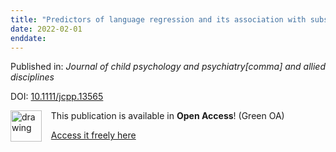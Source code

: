 ```yaml
---
title: "Predictors of language regression and its association with subsequent communication development in children with autism."
date: 2022-02-01
enddate:
---
```


Published in: *Journal of child psychology and psychiatry[comma] and allied disciplines*

DOI: [10.1111/jcpp.13565](https://doi.org/10.1111/jcpp.13565)

<img src="https://upload.wikimedia.org/wikipedia/commons/thumb/9/90/Open_Access_logo_PLoS_white_green.svg/576px-Open_Access_logo_PLoS_white_green.svg.png" alt="drawing" width="50" align="left"/> &nbsp;&nbsp;&nbsp;This publication is available in **Open Access**! (Green OA)

&nbsp;&nbsp;&nbsp;<a href="https://e-space.mmu.ac.uk/629231/1/Child%20Psychology%20Psychiatry%20-%202022%20-%20Pickles%20-%20Predictors%20of%20language%20regression%20and%20its%20association%20with%20subsequent.pdf">Access it freely here</a>

